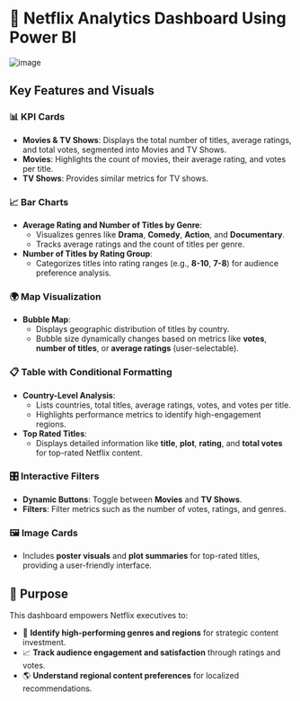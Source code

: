 # **🎥 Netflix Analytics Dashboard Using Power BI**  

![image](https://github.com/user-attachments/assets/396b1d6b-c22a-4949-a9a1-32cfcc41cd9a)


## **Key Features and Visuals**  

### **📊 KPI Cards**  
- **Movies & TV Shows**: Displays the total number of titles, average ratings, and total votes, segmented into Movies and TV Shows.  
- **Movies**: Highlights the count of movies, their average rating, and votes per title.  
- **TV Shows**: Provides similar metrics for TV shows.  

### **📈 Bar Charts**  
- **Average Rating and Number of Titles by Genre**:  
  - Visualizes genres like **Drama**, **Comedy**, **Action**, and **Documentary**.  
  - Tracks average ratings and the count of titles per genre.  
- **Number of Titles by Rating Group**:  
  - Categorizes titles into rating ranges (e.g., **8-10**, **7-8**) for audience preference analysis.  

### **🌍 Map Visualization**  
- **Bubble Map**:  
  - Displays geographic distribution of titles by country.  
  - Bubble size dynamically changes based on metrics like **votes**, **number of titles**, or **average ratings** (user-selectable).  

### **📋 Table with Conditional Formatting**  
- **Country-Level Analysis**:  
  - Lists countries, total titles, average ratings, votes, and votes per title.  
  - Highlights performance metrics to identify high-engagement regions.  
- **Top Rated Titles**:  
  - Displays detailed information like **title**, **plot**, **rating**, and **total votes** for top-rated Netflix content.  

### **🎛️ Interactive Filters**  
- **Dynamic Buttons**: Toggle between **Movies** and **TV Shows**.  
- **Filters**: Filter metrics such as the number of votes, ratings, and genres.  

### **🖼️ Image Cards**  
- Includes **poster visuals** and **plot summaries** for top-rated titles, providing a user-friendly interface.  



## **🚀 Purpose**  
This dashboard empowers Netflix executives to:  
- 🎯 **Identify high-performing genres and regions** for strategic content investment.  
- 📈 **Track audience engagement and satisfaction** through ratings and votes.  
- 🌎 **Understand regional content preferences** for localized recommendations.  







